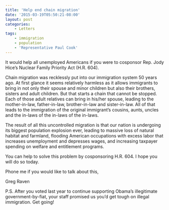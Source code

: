 ```yaml
---
title: 'Help end chain migration'
date: '2015-03-19T05:50:21-08:00'
layout: post
categories:
    - Letters
tags:
    - immigration
    - population
    - 'Representative Paul Cook'
---
```


It would help all unemployed Americans if you were to cosponsor Rep. Jody Hice’s Nuclear Family Priority Act (H.R. 604).

Chain migration was recklessly put into our immigration system 50 years ago. At first glance it seems relatively harmless as it allows immigrants to bring in not only their spouse and minor children but also their brothers, sisters and adult children. But that starts a chain that cannot be stopped. Each of those adult relatives can bring in his/her spouse, leading to the mother-in-law, father-in-law, brother-in-law and sister-in-law. All of that leads to the immigration of the original immigrant’s cousins, aunts, uncles and the in-laws of the in-laws of the in-laws.

The result of all this uncontrolled migration is that our nation is undergoing its biggest population explosion ever, leading to massive loss of natural habitat and farmland, flooding American occupations with excess labor that increases unemployment and depresses wages, and increasing taxpayer spending on welfare and entitlement programs.

You can help to solve this problem by cosponsoring H.R. 604. I hope you will do so today.

Phone me if you would like to talk about this,

Greg Raven

P.S. After you voted last year to continue supporting Obama’s illegitimate government-by-fiat, your staff promised us you’d get tough on illegal immigration. Get going!
